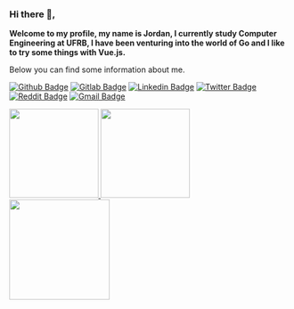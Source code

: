 ### Hi there 👋,
<div>
  <p>
     <b>Welcome to my profile, my name is Jordan, I currently study Computer Engineering at UFRB, I have been venturing into the world of Go and I like to try some things with Vue.js.</b>
  </p>
  <p>
    Below you can find some information about me.
  </p>
</div>

[![Github Badge](https://img.shields.io/badge/GitHub-100000?style=for-the-badge&logo=github&logoColor=white)](https://github.com/OliveiraJ)
[![Gitlab Badge](https://img.shields.io/badge/GitLab-330F63?style=for-the-badge&logo=gitlab&logoColor=white)](https://gitlab.com/OliveiraJordan)
[![Linkedin Badge](https://img.shields.io/badge/LinkedIn-0077B5?style=for-the-badge&logo=linkedin&logoColor=white)](www.linkedin.com/in/jordan-silva-oliveira-8b9306200)
[![Twitter Badge](https://img.shields.io/badge/Twitter-1DA1F2?style=for-the-badge&logo=twitter&logoColor=white)](https://twitter.com/JordanSOliveira)
[![Reddit Badge](	https://img.shields.io/badge/Reddit-FF4500?style=for-the-badge&logo=reddit&logoColor=white)](https://www.reddit.com/user/JoOliveira)
[![Gmail Badge](https://img.shields.io/badge/Gmail-D14836?style=for-the-badge&logo=gmail&logoColor=white)](jordansilva102@gmail.com)



<div>
  <div>
    <a href="https://github.com/anuraghazra/github-readme-stats">
       <img height=160em src="https://github-readme-stats.vercel.app/api?username=OliveiraJ&count_private=true&show_icons=true&theme=bear&hide_border=true&include_all_commits=true" />
      <img height=160em src="https://github-readme-streak-stats.herokuapp.com?user=OliveiraJ&theme=bear&hide_border=true&date_format=M%20j%5B%2C%20Y%5D" />
    </a>
  </div>
  <div>
  <a href="https://github.com/anuraghazra/github-readme-stats">
   <img  height=180em aling=center src="https://github-readme-stats.vercel.app/api/top-langs/?username=OliveiraJ&layout=compact&theme=bear&langs_count=10&hide_border=true" />
  </a>
</div>
</div>

<!--
**OliveiraJ/OliveiraJ** is a ✨ _special_ ✨ repository because its `README.md` (this file) appears on your GitHub profile.

Here are some ideas to get you started:

- 🔭 I’m currently working on ...
- 🌱 I’m currently learning ...
- 👯 I’m looking to collaborate on ...
- 🤔 I’m looking for help with ...
- 💬 Ask me about ...
- 📫 How to reach me: ...
- 😄 Pronouns: ...
- ⚡ Fun fact: ...
-->
